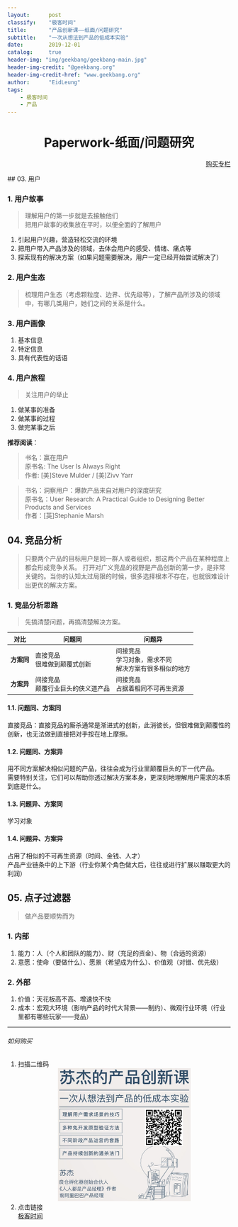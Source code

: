 ```yaml
---
layout:      post
classify:    "极客时间"
title:       "产品创新课——纸面/问题研究"
subtitle:    "一次从想法到产品的低成本实验"
date:        2019-12-01
catalog:     true
header-img: "img/geekbang/geekbang-main.jpg"
header-img-credit: "@geekbang.org"
header-img-credit-href: "www.geekbang.org"
author:      "EidLeung"
tags:
    - 极客时间
    - 产品
---
```


<center><h1><b>Paperwork-纸面/问题研究</b></h1></center>
<p align="right"><a href="#如何购买">购买专栏</a></p>
## 03. 用户

### 1. 用户故事

> 理解用户的第一步就是去接触他们  
> 把用户故事的收集放在平时，以便全面的了解用户

1. 引起用户兴趣，营造轻松交流的环境
2. 把用户带入产品涉及的领域，去体会用户的感受、情绪、痛点等
3. 探索现有的解决方案（如果问题需要解决，用户一定已经开始尝试解决了）

### 2. 用户生态

> 梳理用户生态（考虑颗粒度、边界、优先级等），了解产品所涉及的领域中，有哪几类用户，她们之间的关系是什么。

### 3. 用户画像

1. 基本信息
2. 特定信息
3. 具有代表性的话语

### 4. 用户旅程

> 关注用户的举止

1. 做某事的准备
2. 做某事的过程
3. 做完某事之后

**推荐阅读**：

> 书名：赢在用户  
> 原书名: The User Is Always Right  
> 作者: [美]Steve Mulder / [美]Zivv Yarr  

> 书名：洞察用户：爆款产品来自对用户的深度研究  
> 原书名：User Research: A Practical Guide to Designing Better Products and Services  
> 作者：[英]Stephanie Marsh

## 04. 竞品分析

> 只要两个产品的目标用户是同一群人或者组织，那这两个产品在某种程度上都会形成竞争关系。
> 打开对广义竞品的视野是产品创新的第一步，是非常关键的。当你的认知太过局限的时候，很多选择根本不存在，也就很难设计出更优的解决方案。

### 1. 竞品分析思路

>先搞清楚问题，再搞清楚解决方案。

对比|问题同|问题异
-|-|-
**方案同**|直接竞品<br>很难做到颠覆式创新|间接竞品<br>学习对象，需求不同<br>解决方案有很多相似的地方
**方案异**|间接竞品<br>颠覆行业巨头的侠义道产品|间接竞品<br>占据着相同不可再生资源

#### 1.1. 问题同、方案同

直接竞品：直接竞品的厮杀通常是渐进式的创新，此消彼长，但很难做到颠覆性的创新，也无法做到直接把对手按在地上摩擦。

#### 1.2. 问题同、方案异

用不同方案解决相似问题的产品，往往会成为行业里颠覆巨头的下一代产品。  
需要特别关注，它们可以帮助你透过解决方案本身，更深刻地理解用户需求的本质到底是什么。

#### 1.3. 问题异、方案同
学习对象

#### 1.4. 问题异、方案异
占用了相似的不可再生资源（时间、金钱、人才）  
产品产业链条中的上下游（行业你某个角色做大后，往往或进行扩展以赚取更大的利润）

## 05. 点子过滤器
> 做产品要顺势而为

### 1. 内部

1. 能力：人（个人和团队的能力）、财（充足的资金）、物（合适的资源）
2. 意愿：使命（要做什么）、愿景（希望成为什么）、价值观（对错、优先级）

### 2. 外部
1. 价值：天花板高不高、增速快不快
2. 成本：宏观大环境（影响产品的时代大背景——制约）、微观行业环境（行业里都有哪些玩家——竞品）

---
###### 如何购买
1. 扫描二维码
	<div align="center">
		<a href="https://time.geekbang.org/column/intro/242?code=Ixzde4Y0YC0JcKvHaujUufCEFxr8dex%2FPOedUO3aChk%3D">
			<img src="/img/geekbang/CPCX.jpg" width = "300" height = "300" alt="图片名称" style="display: inline-block"/>
		</a>
	</div>
2. 点击链接  
[极客时间](https://time.geekbang.org/column/intro/242?code=Ixzde4Y0YC0JcKvHaujUufCEFxr8dex%2FPOedUO3aChk%3D)  